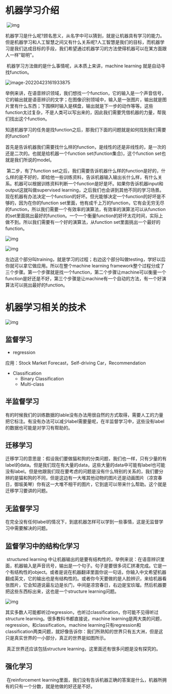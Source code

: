 # 机器学习介绍

​	![img](img/Introduction/HW.png)

​	机器学习是什么呢?顾名思义，从名字中可以猜到，就是让机器具有学习的能力。但是机器学习和人工智慧之间又有什么关系呢?人工智慧是我们的目标，而机器学习是我们达成目标的手段，我们希望通过机器学习的方法使得机器可以在某方面跟人一样"聪明"。

​	机器学习方法做的是什么事情呢，从本质上来讲，machine learning	就是自动寻找function。

![image-20220423161933875](img/Introduction/image-20220423161933875.png)

​	举例来讲，在语音辨识领域，我们想找一个function，它的输入是一个声音信号，它的输出就是语音辨识的文字；在图像识别领域中，输入是一张图片，输出就是图片里有什么东西；下围棋时输入是棋盘，输出就是下一步的动作等等。这些function太过复杂，不是人类可以写出来的，因此我们需要凭借机器的力量，帮我们找出这个function。

​	知道机器学习的任务是找function之后，那我们下面的问题就是如何找到我们需要的function?

​	首先是告诉机器我们需要找什么样的function，是线性的还是非线性的，是一次的还是二次的。也就是给机器一个function set(function集合)，这个function set也就是我们所说的model。

​	第二步，有了function set之后，我们需要告诉机器什么样的function是好的，什么样的是不好的，即给他一些训练资料，告诉机器输入输出长什么样，有什么关系。机器可以根据训练资料判断一个function是好是坏。如果你告诉机器input和output这就叫做supervised learning，之后我们也会讲到其他不同的学习场景。现在机器有办法决定一个function的好坏。但光能够决定一个function的好坏是不够的，因为在你的function set里面，他有成千上万的function，它有会无穷无尽的function，所以我们需要一个有效率的演算法，有效率的演算法可以从function的set里面挑出最好的function。一个一个衡量function的好坏太花时间，实际上做不到。所以我们需要有一个好的演算法，从function set里面挑出一个最好的function。

![img](img/Introduction/chapter1-17.png)



![img](img/Introduction/chapter1-19.png)

​	左边这个部分叫training，就是学习的过程；右边这个部分叫做testing，学好以后你就可以拿它做应用。所以在整个machine learning framework整个过程分成了三个步骤。第一个步骤就是找一个function，第二个步骤让machine可以衡量一个function是好还是不好，第三个步骤是让machine有一个自动的方法，有一个好演算法可以挑出最好的function。

# 机器学习相关的技术

![img](img/Introduction/chapter1-21.png)

## 监督学习

- regression

应用：Stock Market Forecast，Self-driving Car，Recommendation

- Classification
    - Binary Classification
    - Multi-class

## 半监督学习

​	有的时候我们的训练数据的lable没有办法用很自然的方式取得，需要人工的力量把它标注。有没有办法可以减少label需要量呢，在半监督学习中，这些没有label的数据也可能是对学习有帮助的。

## 迁移学习

​	迁移学习的意思是：假设我们要做猫和狗的分类问题，我们也一样，只有少量的有label的data。但是我们现在有大量的data，这些大量的data中可能有label也可能没有label。但是他跟我们现在要考虑的问题是没有什么特别的关系的，我们要分辨的是猫和狗的不同，但是这边有一大堆其他动物的图片还是动画图片（凉宫春日，御坂美琴）你有这一大堆不相干的图片，它到底可以带来什么帮助。这个就是迁移学习要讲的问题。

## 无监督学习

​	在完全没有任何label的情况下，到底机器怎样可以学到一些事情，这是无监督学习中需要解决的问题。

## 监督学习中的结构化学习

​	structured learning 中让机器输出的是要有结构性的，举例来说：在语音辨识里面，机器输入是声音讯号，输出是一个句子。句子是要很多词汇拼凑完成。它是一个有结构性的object。或者是说在机器翻译里面你说一句话，你输入中文希望机器翻成英文，它的输出也是有结构性的。或者你今天要做的是人脸辨识，来给机器看张图片，它会知道说最左边是长门，中间是凉宫春日，右边是宝玖瑠。然后机器要把这些东西标出来，这也是一个structure learning问题。

![img](img/Introduction/chapter1-45.png)

​	其实多数人可能都听过regression，也听过classification，你可能不见得听过structure learning。很多教科书都直接说，machine learning是两大类的问题，regression，和classification。machine learning只有regression和classification两类问题，就好像告诉你：我们所熟知的世界只有五大洲，但是这只是真实世界的一小部分，真正的世界是如图所示。

​	真正世界还应该包括structure learning，这里面还有很多问题是没有探究的。

## 强化学习

​	在reinforcement learning里面，我们没有告诉机器正确的答案是什么，机器所拥有的只有一个分数，就是他做的好还是不好。
